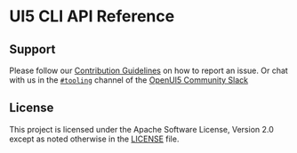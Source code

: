 # UI5 CLI API Reference

## Support
Please follow our [Contribution Guidelines](https://github.com/UI5/cli/blob/main/CONTRIBUTING.md#report-an-issue) on how to report an issue. Or chat with us in the [`#tooling`](https://openui5.slack.com/archives/C0A7QFN6B) channel of the [OpenUI5 Community Slack](https://ui5-slack-invite.cfapps.eu10.hana.ondemand.com)

## License
This project is licensed under the Apache Software License, Version 2.0 except as noted otherwise in the [LICENSE](https://github.com/UI5/cli/blob/main/LICENSE.txt) file.
